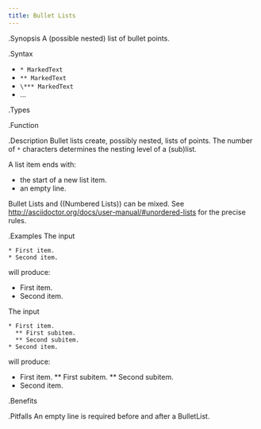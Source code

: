 ```yaml
---
title: Bullet Lists
---
```


.Synopsis
A (possible nested) list of bullet points.

.Syntax
*  `* MarkedText`
*  `** MarkedText`
*  `\*** MarkedText`
*  ...

.Types

.Function

.Description
Bullet lists create, possibly nested, lists of points.
The number of `*` characters determines the nesting level of a (sub)list.

A list item ends with:

*  the start of a new list item.
*  an empty line.

Bullet Lists and ((Numbered Lists)) can be mixed.
See http://asciidoctor.org/docs/user-manual/#unordered-lists for the precise rules.

.Examples
The input

```
* First item.
* Second item.
```

will produce:

*  First item.
*  Second item.


The input

```
* First item.
  ** First subitem.
  ** Second subitem.
* Second item.
```

will produce:

*  First item.
   **  First subitem.
   **  Second subitem.
*  Second item.

.Benefits

.Pitfalls
An empty line is required before and after a BulletList.

